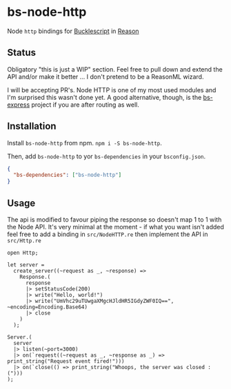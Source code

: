 # bs-node-http

Node `http` bindings for
[Bucklescript](https://github.com/BuckleScript/bucklescript) in
[Reason](https://github.com/facebook/reason)

## Status
Obligatory "this is just a WIP" section. Feel free to pull down and extend
the API and/or make it better ... I don't pretend to be a ReasonML wizard.

I will be accepting PR's. Node HTTP is one of my most used modules and I'm
surprised this wasn't done yet. A good alternative, though, is the
[bs-express](https://github.com/reasonml-community/bs-express) project if
you are after routing as well.

## Installation

Install `bs-node-http` from npm. `npm i -S bs-node-http`.

Then, add `bs-node-http` to yor `bs-dependencies` in your `bsconfig.json`.

```json
{
  "bs-dependencies": ["bs-node-http"]
}
```

## Usage

The api is modified to favour piping the response so doesn't map 1 to 1 with
the Node API. It's very minimal at the moment - if what you want isn't added
feel free to add a binding in `src/NodeHTTP.re` then implement the API in
`src/Http.re`

```reason
open Http;

let server =
  create_server((~request as _, ~response) =>
    Response.(
      response
      |> setStatusCode(200)
      |> write("Hello, world!")
      |> write("UmVhc29uTUwgaXMgcHJldHR5IGdyZWF0IQ==", ~encoding=Encoding.Base64)
      |> close
    )
  );

Server.(
  server
  |> listen(~port=3000)
  |> on(`request((~request as _, ~response as _) => print_string("Request event fired!")))
  |> on(`close(() => print_string("Whoops, the server was closed :(")))
);
```